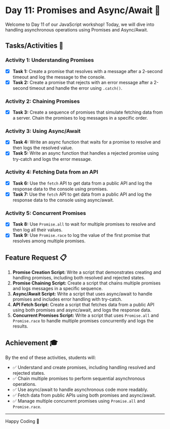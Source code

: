 # Day 11: Promises and Async/Await 🚀

Welcome to Day 11 of our JavaScript workshop! Today, we will dive into handling asynchronous operations using Promises and Async/Await.

## Tasks/Activities 📝

### Activity 1: Understanding Promises

- [X] **Task 1:** Create a promise that resolves with a message after a 2-second timeout and log the message to the console.
- [X] **Task 2:** Create a promise that rejects with an error message after a 2-second timeout and handle the error using `.catch()`.

### Activity 2: Chaining Promises

- [X] **Task 3:** Create a sequence of promises that simulate fetching data from a server. Chain the promises to log messages in a specific order.

### Activity 3: Using Async/Await

- [X] **Task 4:** Write an async function that waits for a promise to resolve and then logs the resolved value.
- [X] **Task 5:** Write an async function that handles a rejected promise using try-catch and logs the error message.

### Activity 4: Fetching Data from an API

- [X] **Task 6:** Use the `fetch` API to get data from a public API and log the response data to the console using promises.
- [X] **Task 7:** Use the `fetch` API to get data from a public API and log the response data to the console using async/await.

### Activity 5: Concurrent Promises

- [X] **Task 8:** Use `Promise.all` to wait for multiple promises to resolve and then log all their values.
- [X] **Task 9:** Use `Promise.race` to log the value of the first promise that resolves among multiple promises.

## Feature Request 📋

1. **Promise Creation Script:** Write a script that demonstrates creating and handling promises, including both resolved and rejected states.
2. **Promise Chaining Script:** Create a script that chains multiple promises and logs messages in a specific sequence.
3. **Async/Await Script:** Write a script that uses async/await to handle promises and includes error handling with try-catch.
4. **API Fetch Script:** Create a script that fetches data from a public API using both promises and async/await, and logs the response data.
5. **Concurrent Promises Script:** Write a script that uses `Promise.all` and `Promise.race` to handle multiple promises concurrently and logs the results.

## Achievement 🎓

By the end of these activities, students will:

- ✅ Understand and create promises, including handling resolved and rejected states.
- ✅ Chain multiple promises to perform sequential asynchronous operations.
- ✅ Use async/await to handle asynchronous code more readably.
- ✅ Fetch data from public APIs using both promises and async/await.
- ✅ Manage multiple concurrent promises using `Promise.all` and `Promise.race`.

---

Happy Coding 🚀